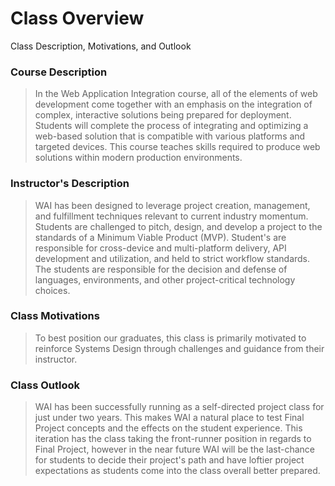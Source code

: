 # Class Overview
Class Description, Motivations, and Outlook

### Course Description

> In the Web Application Integration course, all of the elements of web development come together with an emphasis on the integration of complex, interactive solutions being prepared for deployment. Students will complete the process of integrating and optimizing a web-based solution that is compatible with various platforms and targeted devices. This course teaches skills required to produce web solutions within modern production environments.

### Instructor's Description

> WAI has been designed to leverage project creation, management, and fulfillment techniques relevant to current industry momentum. Students are challenged to pitch, design, and develop a project to the standards of a Minimum Viable Product (MVP). Student's are responsible for cross-device and multi-platform delivery, API development and utilization, and held to strict workflow standards. The students are responsible for the decision and defense of languages, environments, and other project-critical technology choices.

### Class Motivations

> To best position our graduates, this class is primarily motivated to reinforce Systems Design through challenges and guidance from their instructor.

### Class Outlook

> WAI has been successfully running as a self-directed project class for just under two years. This makes WAI a natural place to test Final Project concepts and the effects on the student experience. This iteration has the class taking the front-runner position in regards to Final Project, however in the near future WAI will be the last-chance for students to decide their project's path and have loftier project expectations as students come into the class overall better prepared.
